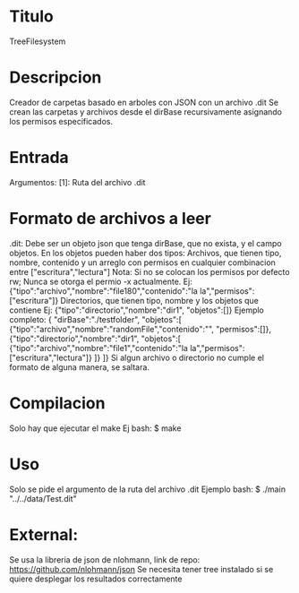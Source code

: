 # Titulo
TreeFilesystem

# Descripcion
Creador de carpetas basado en arboles con JSON con un archivo .dit
Se crean las carpetas y archivos desde el dirBase recursivamente asignando los permisos especificados.

# Entrada
Argumentos: 
    [1]: Ruta del archivo .dit

# Formato de archivos a leer
.dit:
    Debe ser un objeto json que tenga dirBase, que no exista, y el campo objetos.
    En los objetos pueden haber dos tipos:
        Archivos, que tienen tipo, nombre, contenido y un arreglo con permisos en cualquier combinacion entre ["escritura","lectura"]
        Nota: Si no se colocan los permisos por defecto rw; Nunca se otorga el permio -x actualmente.
            Ej: {"tipo":"archivo","nombre":"file180","contenido":"la la","permisos":["escritura"]}
        Directorios, que tienen tipo, nombre y los objetos que contiene
            Ej: {"tipo":"directorio","nombre":"dir1", "objetos":[]}
    Ejemplo completo:
    {
    "dirBase":"./testfolder",
    "objetos":[
        {"tipo":"archivo","nombre":"randomFile","contenido":"", "permisos":[]},
        {"tipo":"directorio","nombre":"dir1", "objetos":[
            {"tipo":"archivo","nombre":"file1","contenido":"la la","permisos":["escritura","lectura"]}
        ]}
    ]}
    Si algun archivo o directorio no cumple el formato de alguna manera, se saltara.


# Compilacion
Solo hay que ejecutar el make
Ej bash: $ make


# Uso
Solo se pide el argumento de la ruta del archivo .dit
Ejemplo bash: $ ./main "../../data/Test.dit"

# External:
Se usa la libreria de json de nlohmann, link de repo: https://github.com/nlohmann/json
Se necesita tener tree instalado si se quiere desplegar los resultados correctamente